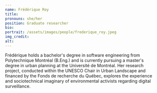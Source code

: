 ```yaml
---
name: Frédérique Roy
title:
pronouns: she/her
position: Graduate researcher
bio:
portrait: /assets/images/people/frederique_roy.jpeg
img_credit:
alt:
---
```

Frédérique holds a bachelor's degree in software engineering from Polytechnique Montréal (B.Eng.) and is currently pursuing a master's degree in urban planning at the Université de Montréal. Her research project, conducted within the UNESCO Chair in Urban Landscape and financed by the Fonds de recherche du Québec, explores the experience and sociotechnical imaginary of environmental activists regarding digital surveillance.
